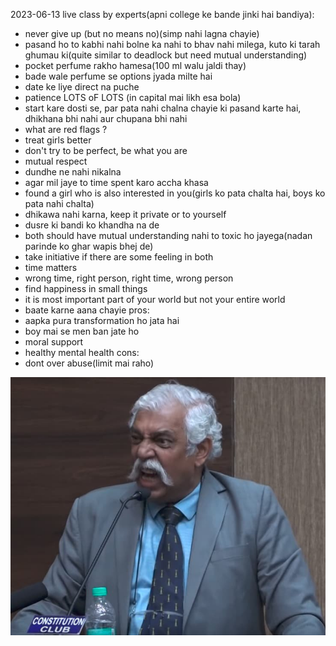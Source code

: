 2023-06-13
live class by experts(apni college ke bande jinki hai bandiya):

- never give up (but no means no)(simp nahi lagna chayie)
- pasand ho to kabhi nahi bolne ka nahi to bhav nahi milega, kuto ki tarah ghumau ki(quite similar to deadlock but need mutual understanding)
- pocket perfume rakho hamesa(100 ml walu jaldi thay)
- bade wale perfume se options jyada milte hai
- date ke liye direct na puche
- patience LOTS oF LOTS (in capital mai likh esa bola)
- start kare dosti se, par pata nahi chalna chayie ki pasand karte hai, dhikhana bhi nahi aur chupana bhi nahi
- what are red flags ?
- treat girls better 
- don't try to be perfect, be what you are 
- mutual respect
- dundhe ne nahi nikalna 
- agar mil jaye to time spent karo accha khasa
- found a girl who is also interested in you(girls ko pata chalta hai, boys ko pata nahi chalta)
- dhikawa nahi karna, keep it private or to yourself
- dusre ki bandi ko khandha na de
- both should have mutual understanding nahi to toxic ho jayega(nadan parinde ko ghar wapis bhej de)
- take initiative if there are some feeling in both
- time matters
- wrong time, right person, right time, wrong person
- find happiness in small things
- it is most important part of your world but not your entire world
- baate karne aana chayie
pros:
- aapka pura transformation ho jata hai
- boy mai se men ban jate ho
- moral support
- healthy mental health
cons:
- dont over abuse(limit mai raho)

![](../images/hello-beta.png)  
